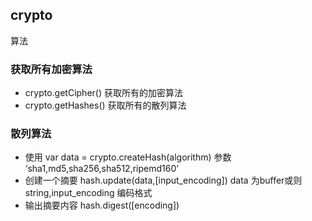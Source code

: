 ## crypto
算法

### 获取所有加密算法
* crypto.getCipher() 获取所有的加密算法
* crypto.getHashes() 获取所有的散列算法

### 散列算法
* 使用 var data = crypto.createHash(algorithm)
参数 ‘sha1,md5,sha256,sha512,ripemd160’
* 创建一个摘要
hash.update(data,[input_encoding])
data 为buffer或则string,input_encoding 编码格式
* 输出摘要内容
hash.digest([encoding])


###
